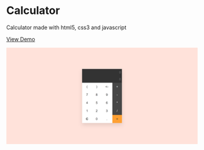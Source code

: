 # Calculator
Calculator made with html5, css3 and javascript

[View Demo](https://borismm3.github.io/Calculator/)

![Preview for Digital Clock](./final%20result.PNG)
